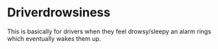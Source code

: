 # Driverdrowsiness
This is basically for drivers when they feel drowsy/sleepy an alarm rings which eventually wakes them up.

